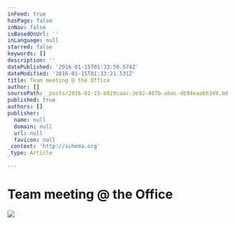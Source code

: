 ```yaml
---
inFeed: true
hasPage: false
inNav: false
isBasedOnUrl: ''
inLanguage: null
starred: false
keywords: []
description: ''
datePublished: '2016-01-15T01:33:50.574Z'
dateModified: '2016-01-15T01:33:21.531Z'
title: Team meeting @ the Office
author: []
sourcePath: _posts/2016-01-15-6829caac-3e92-487b-abac-db94eaab6349.md
published: true
authors: []
publisher:
  name: null
  domain: null
  url: null
  favicon: null
_context: 'http://schema.org'
_type: Article

---
```

# Team meeting @ the Office
![](https://s3-us-west-2.amazonaws.com/the-grid-img/p/b9f367d7158b398fecae25cf679d86a40337db05.png)
